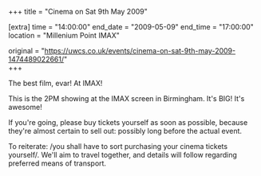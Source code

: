 +++
title = "Cinema on Sat 9th May 2009"

[extra]
time = "14:00:00"
end_date = "2009-05-09"
end_time = "17:00:00"
location = "Millenium Point IMAX"

original = "https://uwcs.co.uk/events/cinema-on-sat-9th-may-2009-1474489022661/"    
+++

The best film, evar\! At IMAX\!

This is the 2PM showing at the IMAX screen in Birmingham. It's BIG\! It's awesome\!

If you're going, please buy tickets yourself as soon as possible, because they're almost certain to sell out: possibly long before the actual event.

To reiterate: /you shall have to sort purchasing your cinema tickets yourself/. We'll aim to travel together, and details will follow regarding preferred means of transport.

